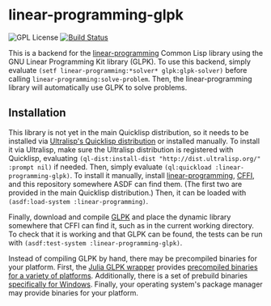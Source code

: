 # linear-programming-glpk

![GPL License](https://img.shields.io/github/license/neil-lindquist/linear-programming-glpk.svg?color=informational)
[![Build Status](https://img.shields.io/travis/com/neil-lindquist/linear-programming-glpk?label=Tests&logo=travis)](https://travis-ci.com/github/neil-lindquist/linear-programming-glpk)

This is a backend for the [linear-programming](https://github.com/neil-lindquist/linear-programming) Common Lisp library using the GNU Linear Programming Kit library (GLPK).
To use this backend, simply evaluate `(setf linear-programming:*solver* glpk:glpk-solver)` before calling `linear-programming:solve-problem`.  Then, the linear-programming library will automatically use GLPK to solve problems.

## Installation
This library is not yet in the main Quicklisp distribution, so it needs to be installed via [Ultralisp's Quicklisp distribution](https://ultralisp.org) or installed manually.
To install it via Ultralisp, make sure the Ultralisp distribution is registered with Quicklisp, evaluating `(ql-dist:install-dist "http://dist.ultralisp.org/" :prompt nil)` if needed.
Then, simply evaluate `(ql:quickload :linear-programming-glpk)`.
To install it manually, install [linear-programming](https://github.com/neil-lindquist/linear-programming), [CFFI](https://www.common-lisp.net/project/cffi/), and this repository somewhere ASDF can find them.  (The first two are provided in the main Quicklisp distribution.)
Then, it can be loaded with `(asdf:load-system :linear-programming)`.

Finally, download and compile [GLPK](https://www.gnu.org/software/glpk/) and place the dynamic library somewhere that CFFI can find it, such as in the current working directory.
To check that it is working and that GLPK can be found, the tests can be run with `(asdf:test-system :linear-programming-glpk)`.

Instead of compiling GLPK by hand, there may be precompiled binaries for your platform.
First, the [Julia GLPK wrapper](https://github.com/jump-dev/GLPK.jl/) provides [precompiled binaries for a variety of platforms](https://github.com/JuliaBinaryWrappers/GLPK_jll.jl/releases).
Additionally, there is a set of prebuild binaries [specifically for Windows](http://winglpk.sourceforge.net/).
Finally, your operating system's package manager may provide binaries for your platform.
